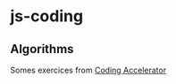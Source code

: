 # js-coding

## Algorithms

Somes exercices from [Coding Accelerator](https://joincodingnow.com/accelerator)
